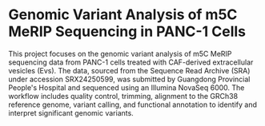 # Genomic Variant Analysis of m5C MeRIP Sequencing in PANC-1 Cells

This project focuses on the genomic variant analysis of m5C MeRIP sequencing data from PANC-1 cells treated with CAF-derived extracellular vesicles (Evs). The data, sourced from the Sequence Read Archive (SRA) under accession SRX24250599, was submitted by Guangdong Provincial People's Hospital and sequenced using an Illumina NovaSeq 6000. The workflow includes quality control, trimming, alignment to the GRCh38 reference genome, variant calling, and functional annotation to identify and interpret significant genomic variants.
